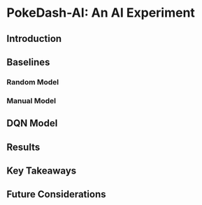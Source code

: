 # PokeDash-AI: An AI Experiment

## Introduction

## Baselines
### Random Model
### Manual Model

## DQN Model

## Results

## Key Takeaways

## Future Considerations
